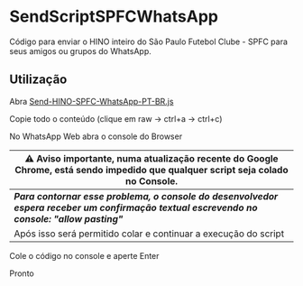 # SendScriptSPFCWhatsApp  

Código para enviar o HINO inteiro do São Paulo Futebol Clube - SPFC para seus amigos ou grupos do WhatsApp.

## Utilização

Abra [Send-HINO-SPFC-WhatsApp-PT-BR.js](https://github.com/jpaulohe4rt/SendScriptSPFCWhatsApp/blob/main/Send-HINO-SPFC-WhatsApp-PT-BR.js)

Copie todo o conteúdo (clique em raw -> ctrl+a -> ctrl+c)

No WhatsApp Web abra o console do Browser

|  ⚠️ Aviso importante, numa atualização recente do Google Chrome, está sendo impedido que qualquer script seja colado no Console.|
|--|
|  ***Para contornar esse problema, o console do desenvolvedor espera receber um confirmação textual escrevendo no console: "allow pasting"***| 
|Após isso será permitido colar e continuar a execução do script|


Cole o código no console e aperte Enter

Pronto
